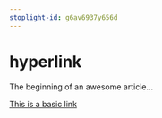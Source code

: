 ```yaml
---
stoplight-id: g6av6937y656d
---
```


# hyperlink

The beginning of an awesome article...



[This is a basic link](https://github.com/fdesign1/hyperlink-test/blob/main/Spec%20MOM/reference/mom-java.openapi.yaml)

